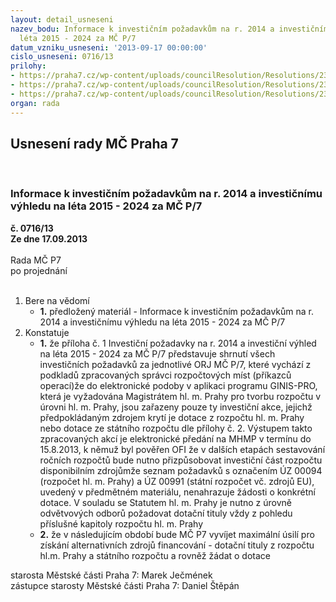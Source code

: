 ```yaml
---
layout: detail_usneseni
nazev_bodu: Informace k investičním požadavkům na r. 2014 a investičnímu výhledu na
  léta 2015 - 2024 za MČ P/7
datum_vzniku_usneseni: '2013-09-17 00:00:00'
cislo_usneseni: 0716/13
prilohy:
- https://praha7.cz/wp-content/uploads/councilResolution/Resolutions/23665/50-13-invest_-_po%c5%beadavky_dle_orj_-_v%c3%bdhled_2014-2024__p%c5%99%c3%adloha_%c4%8d_1-_r_m%c4%8d.xls
- https://praha7.cz/wp-content/uploads/councilResolution/Resolutions/23665/50-13-mhmp_ginis_-_pro_-_invest_v%c3%bdhled_2014-2024__p%c5%99%c3%adloha_%c4%8d_2_-_r_m%c4%8d.xls
- https://praha7.cz/wp-content/uploads/councilResolution/Resolutions/23665/50-13-usnesen%c3%ad_rady_hmp_-_pdf_ebook-usnesen%c3%ad_%c4%8d.1022_(ve%c5%99ejn%c3%bd).pdf
organ: rada
---
```

<div id="ucUsn_pList" class="usn">
	<span><h2>Usnesení rady MČ Praha 7 </h2>
<br></span><div class="standBody">
<span><h3>Informace k investičním požadavkům na r. 2014 a investičnímu výhledu na léta 2015 - 2024 za MČ P/7</h3></span><div class="center">
		<strong>č. 0716/13</strong><br>
	</div>
<div class="center">
		<strong>Ze dne 17.09.2013</strong><br><br>
	</div>Rada MČ P7<br> po projednání<br><br><ol>
<li>Bere na vědomí<ul><li>
<strong>1.</strong> předložený materiál - Informace k investičním požadavkům na r. 2014 a investičnímu výhledu na léta 2015 - 2024 za MČ P/7     </li></ul>
</li>
<li>Konstatuje<ul>
<li>
<strong>1.</strong> že příloha č. 1 Investiční požadavky na r. 2014 a investiční výhled na léta 2015 - 2024 za MČ P/7 představuje shrnutí všech investičních požadavků za jednotlivé ORJ MČ P/7, které vychází z podkladů zpracovaných správci rozpočtových míst (příkazců operací)že do elektronické podoby v aplikaci programu GINIS-PRO, která je vyžadována Magistrátem hl. m. Prahy pro tvorbu rozpočtu v úrovni hl. m. Prahy, jsou zařazeny pouze ty investiční akce, jejichž předpokládaným zdrojem krytí je dotace z rozpočtu hl. m. Prahy nebo dotace ze státního rozpočtu dle přílohy č. 2. Výstupem takto zpracovaných akcí je elektronické předání na MHMP v termínu do 15.8.2013, k němuž byl pověřen OFI že v dalších etapách sestavování ročních rozpočtů bude nutno přizpůsobovat investiční část rozpočtu disponibilním zdrojůmže seznam požadavků s označením ÚZ 00094 (rozpočet hl. m. Prahy) a ÚZ 00991 (státní rozpočet vč. zdrojů EU), uvedený v předmětném materiálu, nenahrazuje žádosti o konkrétní dotace. V souladu se Statutem hl. m. Prahy je nutno z úrovně odvětvových odborů požadovat dotační tituly vždy z pohledu příslušné kapitoly rozpočtu hl. m. Prahy</li>
<li>
<strong>2.</strong> že v následujícím období bude MČ P7 vyvíjet maximální úsilí pro získání alternativních zdrojů financování - dotační tituly z rozpočtu hl.m. Prahy a státního rozpočtu a rovněž žádat o dotace</li>
</ul>
</li>
</ol>starosta Městské části Praha 7: Marek Ječmének<br>zástupce starosty Městské části Praha 7: Daniel Štěpán 
</div>
</div>